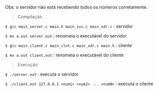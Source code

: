 Obs: o servidor não está recebendo todos os números corretamente.

> Compilação

```$ gcc main_server.c main.h main_svc.c main_xdr.c``` : servidor

```$ mv a.out server.out``` : renomeia o executável do servidor

```$ gcc main_client.c main_clnt.c main_xdr.c main.h``` : cliente

```$ mv a.out client.out``` : renomeia o executável do cliente

> Execução

```$ ./server.out``` : executa o servidor

```$ ./client.out 127.0.0.1 <num1> <num2> ... <numN>``` : executa o cliente